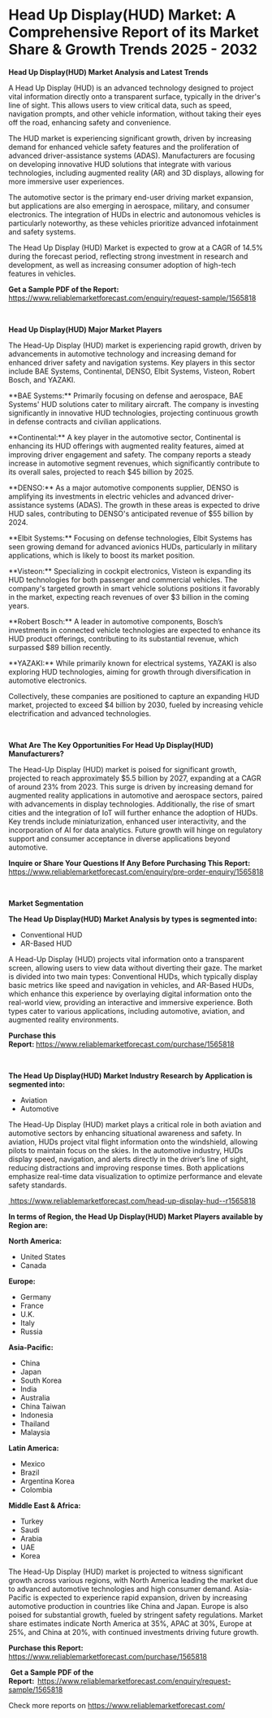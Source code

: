<p><h1>Head Up Display(HUD) Market: A Comprehensive Report of its Market Share & Growth Trends 2025 - 2032</h1></p><p><strong>Head Up Display(HUD) Market Analysis and Latest Trends</strong></p>
<p><p>A Head Up Display (HUD) is an advanced technology designed to project vital information directly onto a transparent surface, typically in the driver's line of sight. This allows users to view critical data, such as speed, navigation prompts, and other vehicle information, without taking their eyes off the road, enhancing safety and convenience.</p><p>The HUD market is experiencing significant growth, driven by increasing demand for enhanced vehicle safety features and the proliferation of advanced driver-assistance systems (ADAS). Manufacturers are focusing on developing innovative HUD solutions that integrate with various technologies, including augmented reality (AR) and 3D displays, allowing for more immersive user experiences.</p><p>The automotive sector is the primary end-user driving market expansion, but applications are also emerging in aerospace, military, and consumer electronics. The integration of HUDs in electric and autonomous vehicles is particularly noteworthy, as these vehicles prioritize advanced infotainment and safety systems. </p><p>The Head Up Display (HUD) Market is expected to grow at a CAGR of 14.5% during the forecast period, reflecting strong investment in research and development, as well as increasing consumer adoption of high-tech features in vehicles.</p></p>
<p><strong>Get a Sample PDF of the Report:&nbsp;</strong> <a href="https://www.reliablemarketforecast.com/enquiry/request-sample/1565818?utm_campaign=1789&utm_medium=2&utm_source=Github&utm_content=ia&utm_term=06042025&utm_id=head-up-displayhud">https://www.reliablemarketforecast.com/enquiry/request-sample/1565818</a></p>
<p>&nbsp;</p>
<p><strong>Head Up Display(HUD) Major Market Players</strong></p>
<p><p>The Head-Up Display (HUD) market is experiencing rapid growth, driven by advancements in automotive technology and increasing demand for enhanced driver safety and navigation systems. Key players in this sector include BAE Systems, Continental, DENSO, Elbit Systems, Visteon, Robert Bosch, and YAZAKI.</p><p>**BAE Systems:** Primarily focusing on defense and aerospace, BAE Systems' HUD solutions cater to military aircraft. The company is investing significantly in innovative HUD technologies, projecting continuous growth in defense contracts and civilian applications.</p><p>**Continental:** A key player in the automotive sector, Continental is enhancing its HUD offerings with augmented reality features, aimed at improving driver engagement and safety. The company reports a steady increase in automotive segment revenues, which significantly contribute to its overall sales, projected to reach $45 billion by 2025.</p><p>**DENSO:** As a major automotive components supplier, DENSO is amplifying its investments in electric vehicles and advanced driver-assistance systems (ADAS). The growth in these areas is expected to drive HUD sales, contributing to DENSO's anticipated revenue of $55 billion by 2024.</p><p>**Elbit Systems:** Focusing on defense technologies, Elbit Systems has seen growing demand for advanced avionics HUDs, particularly in military applications, which is likely to boost its market position.</p><p>**Visteon:** Specializing in cockpit electronics, Visteon is expanding its HUD technologies for both passenger and commercial vehicles. The company's targeted growth in smart vehicle solutions positions it favorably in the market, expecting reach revenues of over $3 billion in the coming years.</p><p>**Robert Bosch:** A leader in automotive components, Bosch’s investments in connected vehicle technologies are expected to enhance its HUD product offerings, contributing to its substantial revenue, which surpassed $89 billion recently.</p><p>**YAZAKI:** While primarily known for electrical systems, YAZAKI is also exploring HUD technologies, aiming for growth through diversification in automotive electronics. </p><p>Collectively, these companies are positioned to capture an expanding HUD market, projected to exceed $4 billion by 2030, fueled by increasing vehicle electrification and advanced technologies.</p></p>
<p>&nbsp;</p>
<p><strong>What Are The Key Opportunities For Head Up Display(HUD) Manufacturers?</strong></p>
<p><p>The Head-Up Display (HUD) market is poised for significant growth, projected to reach approximately $5.5 billion by 2027, expanding at a CAGR of around 23% from 2023. This surge is driven by increasing demand for augmented reality applications in automotive and aerospace sectors, paired with advancements in display technologies. Additionally, the rise of smart cities and the integration of IoT will further enhance the adoption of HUDs. Key trends include miniaturization, enhanced user interactivity, and the incorporation of AI for data analytics. Future growth will hinge on regulatory support and consumer acceptance in diverse applications beyond automotive.</p></p>
<p><strong>Inquire or Share Your Questions If Any Before Purchasing This Report:</strong> <a href="https://www.reliablemarketforecast.com/enquiry/pre-order-enquiry/1565818?utm_campaign=1789&utm_medium=2&utm_source=Github&utm_content=ia&utm_term=06042025&utm_id=head-up-displayhud">https://www.reliablemarketforecast.com/enquiry/pre-order-enquiry/1565818</a></p>
<p>&nbsp;</p>
<p><strong>Market Segmentation</strong></p>
<p><strong>The Head Up Display(HUD) Market Analysis by types is segmented into:</strong></p>
<p><ul><li>Conventional HUD</li><li>AR-Based HUD</li></ul></p>
<p><p>A Head-Up Display (HUD) projects vital information onto a transparent screen, allowing users to view data without diverting their gaze. The market is divided into two main types: Conventional HUDs, which typically display basic metrics like speed and navigation in vehicles, and AR-Based HUDs, which enhance this experience by overlaying digital information onto the real-world view, providing an interactive and immersive experience. Both types cater to various applications, including automotive, aviation, and augmented reality environments.</p></p>
<p><strong>Purchase this Report:&nbsp;</strong><a href="https://www.reliablemarketforecast.com/purchase/1565818?utm_campaign=1789&utm_medium=2&utm_source=Github&utm_content=ia&utm_term=06042025&utm_id=head-up-displayhud">https://www.reliablemarketforecast.com/purchase/1565818</a></p>
<p>&nbsp;</p>
<p><strong>The Head Up Display(HUD) Market Industry Research by Application is segmented into:</strong></p>
<p><ul><li>Aviation</li><li>Automotive</li></ul></p>
<p><p>The Head-Up Display (HUD) market plays a critical role in both aviation and automotive sectors by enhancing situational awareness and safety. In aviation, HUDs project vital flight information onto the windshield, allowing pilots to maintain focus on the skies. In the automotive industry, HUDs display speed, navigation, and alerts directly in the driver’s line of sight, reducing distractions and improving response times. Both applications emphasize real-time data visualization to optimize performance and elevate safety standards.</p></p>
<p><a href="https://www.reliablemarketforecast.com/head-up-display-hud--r1565818?utm_campaign=1789&utm_medium=2&utm_source=Github&utm_content=ia&utm_term=06042025&utm_id=head-up-displayhud">&nbsp;https://www.reliablemarketforecast.com/head-up-display-hud--r1565818</a></p>
<p><strong>In terms of Region, the Head Up Display(HUD) Market Players available by Region are:</strong></p>
<p>
    <p> <strong> North America: </strong>
        <ul>
            <li>United States</li>
            <li>Canada</li>
        </ul>
        </p> 
    <p> <strong> Europe: </strong>
        <ul>
            <li>Germany</li>
            <li>France</li>
            <li>U.K.</li>
            <li>Italy</li>
            <li>Russia</li>
        </ul>
        </p> 
    <p> <strong> Asia-Pacific: </strong>
        <ul>
            <li>China</li>
            <li>Japan</li>
            <li>South Korea</li>
            <li>India</li>
            <li>Australia</li>
            <li>China Taiwan</li>
            <li>Indonesia</li>
            <li>Thailand</li>
            <li>Malaysia</li>
        </ul>
        </p> 
    <p> <strong> Latin America: </strong>
        <ul>
            <li>Mexico</li>
            <li>Brazil</li>
            <li>Argentina Korea</li>
            <li>Colombia</li>
        </ul>
        </p> 
    <p> <strong> Middle East & Africa: </strong>
        <ul>
            <li>Turkey</li>
            <li>Saudi</li>
            <li>Arabia</li>
            <li>UAE</li>
            <li>Korea</li>
        </ul>
    </p>
    </p>
<p><p>The Head-Up Display (HUD) market is projected to witness significant growth across various regions, with North America leading the market due to advanced automotive technologies and high consumer demand. Asia-Pacific is expected to experience rapid expansion, driven by increasing automotive production in countries like China and Japan. Europe is also poised for substantial growth, fueled by stringent safety regulations. Market share estimates indicate North America at 35%, APAC at 30%, Europe at 25%, and China at 20%, with continued investments driving future growth.</p></p>
<p><strong>Purchase this Report: </strong><a href="https://www.reliablemarketforecast.com/purchase/1565818?utm_campaign=1789&utm_medium=2&utm_source=Github&utm_content=ia&utm_term=06042025&utm_id=head-up-displayhud">https://www.reliablemarketforecast.com/purchase/1565818</a></p>
<p>&nbsp;<strong>Get a Sample PDF of the Report:&nbsp;&nbsp;</strong><a href="https://www.reliablemarketforecast.com/enquiry/request-sample/1565818?utm_campaign=1789&utm_medium=2&utm_source=Github&utm_content=ia&utm_term=06042025&utm_id=head-up-displayhud">https://www.reliablemarketforecast.com/enquiry/request-sample/1565818</a></p>
<p><strong></strong></p>
<p>Check more reports on <a href="https://www.reliablemarketforecast.com/?utm_campaign=1789&utm_medium=2&utm_source=Github&utm_content=ia&utm_term=06042025&utm_id=head-up-displayhud">https://www.reliablemarketforecast.com/</a></p>